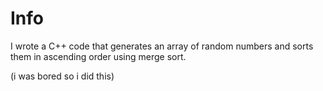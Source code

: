 # Info
I wrote a C++ code that generates an array of random numbers and sorts them in ascending order using merge sort. 

(i was bored so i did this)
